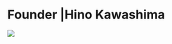 # Founder |Hino Kawashima

![](https://www.toita.ac.jp/wp-content/uploads/2023/02/20220120_400-scaled.jpg)
